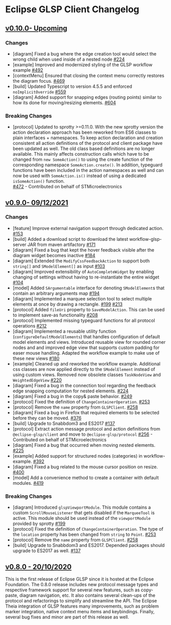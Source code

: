 # Eclipse GLSP Client Changelog

## [v0.10.0- Upcoming](https://github.com/eclipse-glsp/glsp-client/releases/tag/v0.10.0)

### Changes

-   [diagram] Fixed a bug where the edge creation tool would select the wrong child when used inside of a nested node [#224](https://github.com/eclipse-glsp/glsp-client/pull/158/)
-   [example] Improved and modernized styling of the GLSP workflow example [#492](https://github.com/eclipse-glsp/glsp-client/pull/160)
-   [contextMenu] Ensured that closing the context menu correctly restores the diagram focus. [#469](https://github.com/eclipse-glsp/glsp-client/pull/161)
-   [build] Updated Typescript to version 4.5.5 and enforced `noImplicitOverride` [#559](https://github.com/eclipse-glsp/glsp-client/pull/167)
-   [diagram] Added support for snapping edges (routing points) similar to how its done for moving/resizing elements. [#604](https://github.com/eclipse-glsp/glsp-client/pull/170)

### Breaking Changes

-   [protocol] Updated to sprotty >=0.11.0. With the new sprotty version the action declaration approach has been reworked from ES6 classes to plain interfaces + namespaces. To keep action declaration and creation consistent all action definitions of the protocol and client package have been updated as well. The old class based definitions are no longer available. This mainly affects construction calls
    which have to be changed from `new SomeAction()` to using the create function of the corresponding namespace `SomeAction.create()`. In addition, typeguard functions have been included in the action namespaces as well and can now be used with `SomeAction.is()` instead of using a dedicated `isSomeAction()` function.
    <br>[#472](https://github.com/eclipse-glsp/glsp-client/pull/171) - Contributed on behalf of STMicroelectronics

## [v0.9.0- 09/12/2021](https://github.com/eclipse-glsp/glsp-client/releases/tag/v0.9.0)

### Changes

-   [feature] Improve external navigation support through dedicated action. [#153](https://github.com/eclipse-glsp/glsp-client/pull/95)
-   [build] Added a download script to download the latest workflow-glsp-server JAR from maven artifactory [#171](https://github.com/eclipse-glsp/glsp-client/pull/99)
-   [diagram] Fixed a bug that kept the hover feedback visible after the diagram widget becomes inactive [#184](https://github.com/eclipse-glsp/glsp-client/pull/102)
-   [diagram] Extended the `ModifyCssFeedbackAction` to support both `string[]` and `SModelElement[]` as input [#103](https://github.com/eclipse-glsp/glsp-client/pull/103)
-   [diagram] Improved extensibility of `AutoCompleteWidget` by enabling changing of settings without having to re-instantiate the entire widget [#104](https://github.com/eclipse-glsp/glsp-client/pull/104)
-   [model] Added `SArgumentable` interface for denoting `SModelElement`s that contain an arbitrary arguments map [#194](https://github.com/eclipse-glsp/glsp-client/pull/106)
-   [diagram] Implemented a marquee selection tool to select multiple elements at once by drawing a rectangle. [#199](https://github.com/eclipse-glsp/glsp-client/pull/108) [#213](https://github.com/eclipse-glsp/glsp-client/pull/120)
-   [protocol] Added `fileUri` property to `SaveModelAction`. This can be used to implement save-as functionality [#208](https://github.com/eclipse-glsp/glsp-client/pull/109)
-   [protocol] Implemented missing typeguard functions for all protocol operations [#212](https://github.com/eclipse-glsp/glsp-client/pull/110)
-   [diagram] Implemented a reusable utility function (`configureDefaultModelElements`) that handles configuration of default model elements and views.
    Introduced reusable view for rounded corner nodes and and improved edge view that supports custom padding for easer mouse handling. Adapted the workflow example to make use of these new views [#180](https://github.com/eclipse-glsp/glsp-client/pull/113)
-   [example] Cleaned up and reworked the workflow example. Additional css classes are now applied directly to the `SModelElement` instead of using custom views. Removed now obsolete classes `TaskNodeView` and `WeightedEdgeView` [#220](https://github.com/eclipse-glsp/glsp-client/pull/116)
-   [diagram] Fixed a bug in the connection tool regarding the feedback edge snapping computation for nested elements. [#224](https://github.com/eclipse-glsp/glsp-client/pull/123)
-   [diagram] Fixed a bug in the copy& paste behavior. [#249](https://github.com/eclipse-glsp/glsp-client/pull/124)
-   [protocol] Fixed the definition of `ChangeContainerOperation`. [#253](eclipse-glsp/glsp-server#115)
-   [protocol] Remove the `name` property from `GLSPClient`. [#258](https://github.com/eclipse-glsp/glsp-client/pull/130/files)
-   [diagram] Fixed a bug in Firefox that required elements to be selected before they can be moved. [#376](https://github.com/eclipse-glsp/glsp-client/pull/134)
-   [build] Upgrade to Snabbdom3 and ES2017 [#137](https://github.com/eclipse-glsp/glsp-client/pull/137)
-   [protocol] Extract action message protocol and action definitions from `@eclipse-glsp/client` and move to `@eclipse-glsp/protocol` [#256](https://github.com/eclipse-glsp/glsp-client/pull/141) - Contributed on behalf of STMicroelectronics
-   [diagram] Fixed a bug that occurred when moving nested elements. [#225](https://github.com/eclipse-glsp/glsp-client/pull/135)
-   [example] Added support for structured nodes (categories) in workflow-example. [#392](https://github.com/eclipse-glsp/glsp-client/pull/136)
-   [diagram] Fixed a bug related to the mouse cursor position on resize. [#400](https://github.com/eclipse-glsp/glsp-client/pull/144)
-   [model] Add a convenience method to create a container with default modules. [#419](https://github.com/eclipse-glsp/glsp-client/pull/145)

### Breaking Changes

-   [diagram] Introduced `glspViewportModule`. This module contains a custom `ScrollMouseListener` that gets disabled if the `MarqueeTool` is active. This module should be used instead of the `viewportModule` provided by sprotty [#199](https://github.com/eclipse-glsp/glsp-client/pull/108)
-   [protocol] Fixed the definition of `ChangeContainerOperation`. The type of the `location` property has been changed from `string` to `Point`. [#253](eclipse-glsp/glsp-server#115)
-   [protocol] Remove the `name` property from `GLSPClient`. [#258](https://github.com/eclipse-glsp/glsp-client/pull/130/files)
-   [build] Upgrade to Snabbdom3 and ES2017. Depended packages should upgrade to ES2017 as well. [#137](https://github.com/eclipse-glsp/glsp-client/pull/137)

## [v0.8.0 - 20/10/2020](https://github.com/eclipse-glsp/glsp-client/releases/tag/0.8.0)

This is the first release of Eclipse GLSP since it is hosted at the Eclipse Foundation.
The 0.8.0 release includes new protocol message types and respective framework support for several new features, such as copy-paste, diagram navigation, etc. It also contains several clean-ups of the protocol and refactorings to simplify and streamline the API.
The Eclipse Theia integration of GLSP features many improvements, such as problem marker integration, native context menu items and keybindings. Finally, several bug fixes and minor are part of this release as well.
